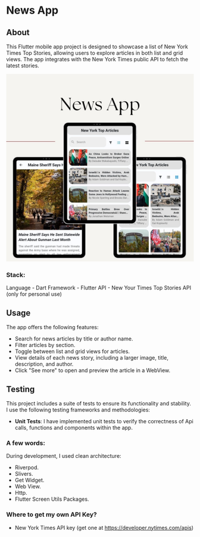 # News App

## About

This Flutter mobile app project is designed to showcase a list of New York Times Top Stories, allowing users to explore articles in both list and grid views. The app integrates with the New York Times public API to fetch the latest stories.


![Alt Text](https://github.com/monisbaig/news_app/blob/91ee401d835a48530b73bff876e82d1436263419/images/NewsApp.jpg)


### Stack:
Language - Dart
Framework - Flutter
API - New Your Times Top Stories API (only for personal use)

## Usage

The app offers the following features:

- Search for news articles by title or author name.
- Filter articles by section.
- Toggle between list and grid views for articles.
- View details of each news story, including a larger image, title, description, and author.
- Click "See more" to open and preview the article in a WebView.

## Testing

This project includes a suite of tests to ensure its functionality and stability. I use the following testing frameworks and methodologies:

- **Unit Tests**: I have implemented unit tests to verify the correctness of Api calls, functions and components within the app.

### A few words:
During development,
I used clean architecture:
- Riverpod.
- Slivers.
- Get Widget.
- Web View.
- Http.
- Flutter Screen Utils Packages.


### Where to get my own API Key?
- New York Times API key (get one at https://developer.nytimes.com/apis)

